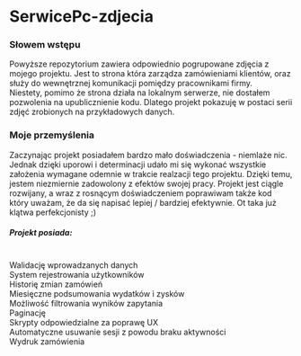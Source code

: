 # SerwicePc-zdjecia

<h3> Słowem wstępu </h3>
Powyższe repozytorium zawiera odpowiednio pogrupowane zdjęcia z mojego projektu. Jest to strona która zarządza zamówieniami klientów, oraz służy do wewnętrznej komunikacji pomiędzy pracownikami firmy.
<br>
Niestety, pomimo że strona działa na lokalnym serwerze, nie dostałem pozwolenia na upublicznienie kodu. Dlatego projekt pokazuję w postaci serii zdjęć zrobionych na przykładowych danych.
<br>
<h3>Moje przemyślenia </h3>
Zaczynając projekt posiadałem bardzo mało doświadczenia - niemlaże nic. Jednak dzięki uporowi i determinacji udało mi się wykonać wszystkie założenia wymagane odemnie w trakcie realzacji tego projektu. Dzięki temu, jestem niezmiernie zadowolony z efektów swojej pracy. Projekt jest ciągle rozwijany, a wraz z rosnącym doświadczeniem poprawiwam także kod który uważam, że da się napisać lepiej / bardziej efektywnie. Ot taka już klątwa perfekcjonisty ;)

<br>
<h5>Projekt posiada:</h5><br>
Walidację wprowadzanych danych <br>
System rejestrowania użytkowników <br>
Historię zmian zamówień <br>
Miesięczne podsumowania wydatków i zysków <br>
Możliwość filtrowania wyników zapytania <br>
Paginację <br>
Skrypty odpowiedzialne za poprawę UX <br>
Automatyczne usuwanie sesji z powodu braku aktywności <br>
Wydruk zamówienia <br>
